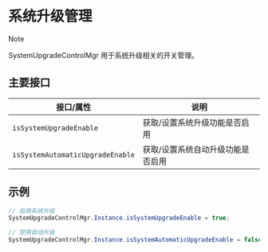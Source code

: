 # 系统升级管理

> [!note]
>
> SystemUpgradeControlMgr 用于系统升级相关的开关管理。

## 主要接口

| 接口/属性                        | 说明                              |
| -------------------------------- | --------------------------------- |
| `isSystemUpgradeEnable`          | 获取/设置系统升级功能是否启用     |
| `isSystemAutomaticUpgradeEnable` | 获取/设置系统自动升级功能是否启用 |

## 示例

```csharp
// 启用系统升级
SystemUpgradeControlMgr.Instance.isSystemUpgradeEnable = true;

// 禁用自动升级
SystemUpgradeControlMgr.Instance.isSystemAutomaticUpgradeEnable = false;
```
